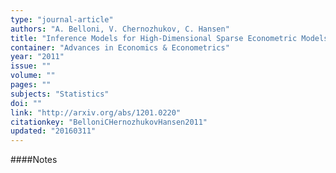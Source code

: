 ```yaml
---
type: "journal-article"
authors: "A. Belloni, V. Chernozhukov, C. Hansen"
title: "Inference Models for High-Dimensional Sparse Econometric Models"
container: "Advances in Economics & Econometrics"
year: "2011"
issue: ""
volume: ""
pages: ""
subjects: "Statistics"
doi: ""
link: "http://arxiv.org/abs/1201.0220"
citationkey: "BelloniCHernozhukovHansen2011"
updated: "20160311"
---
```


####Notes











